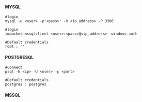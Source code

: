 #### MYSQL
```
#login
mysql -u <user> -p'<pass>' -h <ip_address> -P 3306          

#login
impacket-mssqlclient <user>:<pass>@<ip_address> -windows-auth

#Default credentials
root : '' 
```

#### POSTGRESQL
```
#Connect
psql -h <ip> -U <user> -p <port>

#Default credentials
postgres : postgres
```
#### MSSQL
```




```